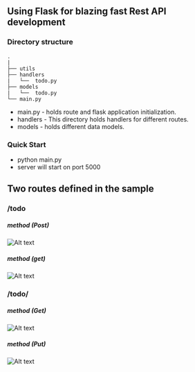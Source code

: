 
## Using Flask for blazing fast Rest API development
### Directory structure


    .
    |
    ├── utils
    ├── handlers
    |   └──  todo.py
    ├── models
    |   └──  todo.py
    └── main.py

* main.py - holds route and flask application initialization.
* handlers - This directory holds handlers for different routes.
* models - holds different data models.

### Quick Start
* python main.py
* server will start on port 5000

## Two routes defined in the sample

### /todo
##### method (Post)
![Alt text](http://blog.roshanraj.com/images/post.png "Post")
##### method (get)
![Alt text](http://blog.roshanraj.com/images/get.png "Get")


### /todo/<todo id>
##### method (Get)
![Alt text](http://blog.roshanraj.com/images/withid.png "Get")
##### method (Put)
![Alt text](http://blog.roshanraj.com/images/put.png "Put")
